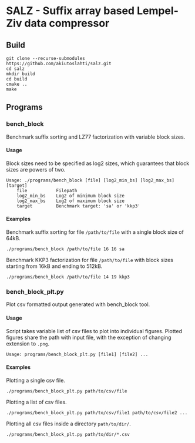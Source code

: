# SALZ - Suffix array based Lempel-Ziv data compressor

## Build

```
git clone --recurse-submodules https://github.com/akiutoslahti/salz.git
cd salz
mkdir build
cd build
cmake ..
make
```

## Programs

### bench\_block

Benchmark suffix sorting and LZ77 factorization with variable block sizes.

#### Usage

Block sizes need to be specified as log2 sizes, which guarantees that block
sizes are powers of two.

```
Usage: ./programs/bench_block [file] [log2_min_bs] [log2_max_bs] [target]
    file           Filepath
    log2_min_bs    Log2 of minimum block size
    log2_max_bs    Log2 of maximum block size
    target         Benchmark target: 'sa' or 'kkp3'
```

#### Examples

Benchmark suffix sorting for file `/path/to/file` with a single block size
of 64kB.

```
./programs/bench_block /path/to/file 16 16 sa
```

Benchmark KKP3 factorization for file `/path/to/file` with block sizes
starting from 16kB and ending to 512kB.

```
./programs/bench_block /path/to/file 14 19 kkp3
```

### bench\_block\_plt.py

Plot csv formatted output generated with bench\_block tool.

#### Usage

Script takes variable list of csv files to plot into individual figures.
Plotted figures share the path with input file, with the exception of
changing extension to `.png`.

```
Usage: programs/bench_block_plt.py [file1] [file2] ...
```

#### Examples

Plotting a single csv file.

```
./programs/bench_block_plt.py path/to/csv/file
```

Plotting a list of csv files.

```
./programs/bench_block_plt.py path/to/csv/file1 path/to/csv/file2 ...
```

Plotting all csv files inside a directory `path/to/dir/`.

```
./programs/bench_block_plt.py path/to/dir/*.csv
```
